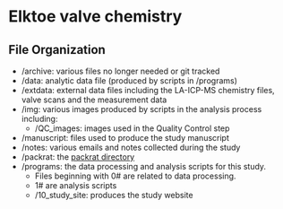 # Elktoe valve chemistry

## File Organization

* /archive: various files no longer needed or git tracked
* /data: analytic data file (produced by scripts in /programs)
* /extdata: external data files including the LA-ICP-MS chemistry files, valve scans and the
measurement data
* /img: various images produced by scripts in the analysis process including:
   * /QC_images: images used in the Quality Control step
* /manuscript: files used to produce the study manuscript
* /notes: various emails and notes collected during the study
* /packrat: the [packrat directory](https://rstudio.github.io/packrat/)
* /programs: the data processing and analysis scripts for this study. 
    * Files beginning with 0# are related to data processing.
    * 1# are analysis scripts
    * /10_study_site: produces the study website

   